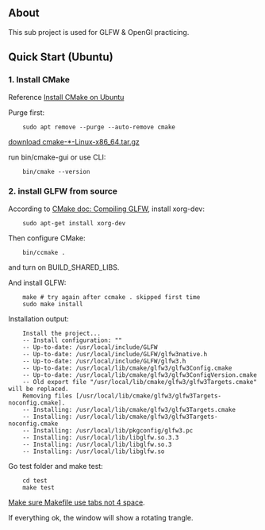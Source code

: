 ## About

This sub project is used for GLFW & OpenGl practicing.

## Quick Start (Ubuntu)

### 1. Install CMake

Reference [Install CMake on Ubuntu](https://askubuntu.com/questions/355565/how-do-i-install-the-latest-version-of-cmake-from-the-command-line)

Purge first:

~~~
    sudo apt remove --purge --auto-remove cmake
~~~

[download cmake-\*-Linux-x86_64.tar.gz](https://cmake.org/download/)

run bin/cmake-gui or use CLI:

~~~
    bin/cmake --version
~~~

### 2. install GLFW from source

According to [CMake doc: Compiling GLFW](https://www.glfw.org/docs/latest/compile.html),
install xorg-dev:

~~~
    sudo apt-get install xorg-dev
~~~

Then configure CMake:

~~~
    bin/ccmake .
~~~

and turn on BUILD_SHARED_LIBS.

And install GLFW:

~~~
	make # try again after ccmake . skipped first time
	sudo make install
~~~

Installation output:

~~~
	Install the project...
	-- Install configuration: ""
	-- Up-to-date: /usr/local/include/GLFW
	-- Up-to-date: /usr/local/include/GLFW/glfw3native.h
	-- Up-to-date: /usr/local/include/GLFW/glfw3.h
	-- Up-to-date: /usr/local/lib/cmake/glfw3/glfw3Config.cmake
	-- Up-to-date: /usr/local/lib/cmake/glfw3/glfw3ConfigVersion.cmake
	-- Old export file "/usr/local/lib/cmake/glfw3/glfw3Targets.cmake" will be replaced.
	Removing files [/usr/local/lib/cmake/glfw3/glfw3Targets-noconfig.cmake].
	-- Installing: /usr/local/lib/cmake/glfw3/glfw3Targets.cmake
	-- Installing: /usr/local/lib/cmake/glfw3/glfw3Targets-noconfig.cmake
	-- Installing: /usr/local/lib/pkgconfig/glfw3.pc
	-- Installing: /usr/local/lib/libglfw.so.3.3
	-- Installing: /usr/local/lib/libglfw.so.3
	-- Installing: /usr/local/lib/libglfw.so
~~~

Go test folder and make test:

~~~
    cd test
    make test
~~~

[Make sure Makefile use tabs not 4 space](https://stackoverflow.com/questions/16931770/makefile4-missing-separator-stop).

If everything ok, the window will show a rotating trangle.
